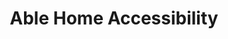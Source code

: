 ---
title: "Able Home Accessibility"
url: /west-boylston/able-home-accessibility/
shop: Sanitätshaus
---
